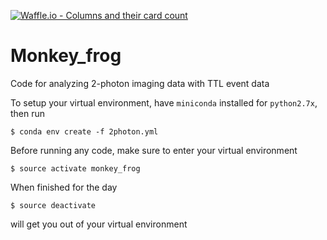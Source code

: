 [![Waffle.io - Columns and their card count](https://badge.waffle.io/dmbrady01/Monkey_frog.svg?columns=all)](https://waffle.io/dmbrady01/Monkey_frog)

# Monkey_frog

Code for analyzing 2-photon imaging data with TTL event data

To setup your virtual environment, have `miniconda` installed for `python2.7x`, then run

```
$ conda env create -f 2photon.yml
```

Before running any code, make sure to enter your virtual environment

```
$ source activate monkey_frog
```

When finished for the day

```
$ source deactivate
```

will get you out of your virtual environment
